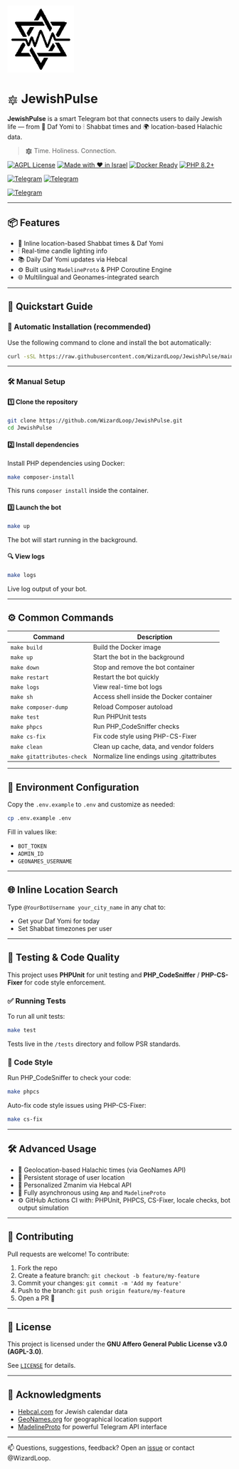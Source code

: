 [![Sticker](assets/jewishpulse.gif)](https://github.com/WizardLoop/JewishPulse)

# <a href="https://github.com/WizardLoop/JewishPulse" target="_blank"><img src="assets/jewishpulse.gif" alt="✨" width="24" style="vertical-align:middle;"></a> JewishPulse

**JewishPulse** is a smart Telegram bot that connects users to daily Jewish life — from 📜 Daf Yomi to 🕯 Shabbat times and 🌍 location-based Halachic data.

> <a href="https://github.com/WizardLoop/JewishPulse" target="_blank"><img src="assets/jewishpulse.gif" alt="✨" width="16" style="vertical-align:middle;"></a> Time. Holiness. Connection.

[![AGPL License](https://img.shields.io/badge/license-AGPL--3.0-blue.svg)](LICENSE)
[![Made with ❤️ in Israel](https://img.shields.io/badge/Made%20with-%E2%9D%A4%EF%B8%8F%20in%20Israel-blue)](https://github.com/WizardLoop/JewishPulse)
[![Docker Ready](https://img.shields.io/badge/docker-ready-blue.svg)](https://www.docker.com/)
[![PHP 8.2+](https://img.shields.io/badge/PHP-8.2%2B-blue)](https://www.php.net/)

[![Telegram](https://img.shields.io/badge/Channel-2CA5E0?style=for-the-badge&logo=telegram&logoColor=white)](https://t.me/JewishPulse)
[![Telegram](https://img.shields.io/badge/Group-2CA5E0?style=for-the-badge&logo=telegram&logoColor=white)](https://t.me/Jewish_Pulse)

[![Telegram](https://img.shields.io/badge/Official%20Bot-000000?style=for-the-badge&logo=telegram&logoColor=white)](https://t.me/JewishPulseBot)

---

## 📦 Features

- 📍 Inline location-based Shabbat times & Daf Yomi
- 🕯 Real-time candle lighting info
- 📚 Daily Daf Yomi updates via Hebcal
- ⚙️ Built using `MadelineProto` & PHP Coroutine Engine
- 🌐 Multilingual and Geonames-integrated search

---

## 🚀 Quickstart Guide

### 🧪 Automatic Installation (recommended)

Use the following command to clone and install the bot automatically:

```bash
curl -sSL https://raw.githubusercontent.com/WizardLoop/JewishPulse/main/install.sh | bash
```

---

### 🛠 Manual Setup

#### 1️⃣ Clone the repository

```bash
git clone https://github.com/WizardLoop/JewishPulse.git
cd JewishPulse
```

#### 2️⃣ Install dependencies

Install PHP dependencies using Docker:

```bash
make composer-install
```

This runs `composer install` inside the container.

#### 3️⃣ Launch the bot

```bash
make up
```

The bot will start running in the background.

#### 🔍 View logs

```bash
make logs
```

Live log output of your bot.

---

## ⚙️ Common Commands

| Command                  | Description                                      |
|--------------------------|--------------------------------------------------|
| `make build`             | Build the Docker image                          |
| `make up`                | Start the bot in the background                |
| `make down`              | Stop and remove the bot container              |
| `make restart`           | Restart the bot quickly                        |
| `make logs`              | View real-time bot logs                        |
| `make sh`                | Access shell inside the Docker container       |
| `make composer-dump`     | Reload Composer autoload                       |
| `make test`              | Run PHPUnit tests                              |
| `make phpcs`             | Run PHP_CodeSniffer checks                     |
| `make cs-fix`            | Fix code style using PHP-CS-Fixer              |
| `make clean`             | Clean up cache, data, and vendor folders       |
| `make gitattributes-check` | Normalize line endings using .gitattributes |

---

## 🔐 Environment Configuration

Copy the `.env.example` to `.env` and customize as needed:

```bash
cp .env.example .env
```

Fill in values like:

- `BOT_TOKEN`
- `ADMIN_ID`
- `GEONAMES_USERNAME`

---

## 🌐 Inline Location Search

Type `@YourBotUsername your_city_name` in any chat to:

- Get your Daf Yomi for today
- Set Shabbat timezones per user

---

## 🧪 Testing & Code Quality

This project uses **PHPUnit** for unit testing and **PHP_CodeSniffer** / **PHP-CS-Fixer** for code style enforcement.

### ✅ Running Tests

To run all unit tests:

```bash
make test
```

Tests live in the `/tests` directory and follow PSR standards.

### 🎨 Code Style

Run PHP_CodeSniffer to check your code:

```bash
make phpcs
```

Auto-fix code style issues using PHP-CS-Fixer:

```bash
make cs-fix
```

---

## 🛠 Advanced Usage

- 📡 Geolocation-based Halachic times (via GeoNames API)
- 🔄 Persistent storage of user location
- 🕍 Personalized Zmanim via Hebcal API
- 🧪 Fully asynchronous using `Amp` and `MadelineProto`
- ⚙️ GitHub Actions CI with: PHPUnit, PHPCS, CS-Fixer, locale checks, bot output simulation

---

## 🤝 Contributing

Pull requests are welcome! To contribute:

1. Fork the repo
2. Create a feature branch: `git checkout -b feature/my-feature`
3. Commit your changes: `git commit -m 'Add my feature'`
4. Push to the branch: `git push origin feature/my-feature`
5. Open a PR 🙌

---

## 📄 License

This project is licensed under the **GNU Affero General Public License v3.0 (AGPL-3.0)**.

See [`LICENSE`](LICENSE) for details.

---

## 🙏 Acknowledgments

- [Hebcal.com](https://www.hebcal.com/home/developer-apis) for Jewish calendar data
- [GeoNames.org](https://www.geonames.org/export/web-services.html) for geographical location support
- [MadelineProto](https://docs.madelineproto.xyz/) for powerful Telegram API interface

---

📫 Questions, suggestions, feedback? Open an [issue](https://github.com/WizardLoop/JewishPulse/issues) or contact @WizardLoop.
